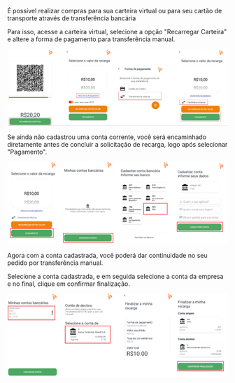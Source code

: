 É possível realizar compras para sua carteira virtual ou para seu cartão de transporte através de transferência bancária

Para isso, acesse a carteira virtual, selecione a opção "Recarregar Carteira" e altere a forma de pagamento para transferência manual. 

![image.png](/.attachments/image-600b3c4a-6729-48c1-a2a4-75ba9f6f4a8e.png)

Se ainda não cadastrou uma conta corrente, você será encaminhado diretamente antes de concluir a solicitação de recarga, logo após selecionar "Pagamento".

![image.png](/.attachments/image-792695f7-c178-47f9-8cdb-450f20aeb4d9.png)

Agora com a conta cadastrada, você poderá dar continuidade no seu pedido por transferência manual.

Selecione a conta cadastrada, e em seguida selecione a conta da empresa e no final, clique em confirmar finalização. 

![image.png](/.attachments/image-3edfe0db-4929-4304-8fdb-df4fb175932e.png)





 
